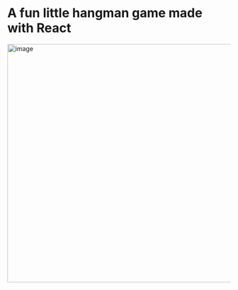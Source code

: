 # A fun little hangman game made with React

<img width="600" height="538" alt="image" src="https://github.com/user-attachments/assets/0b99d614-6974-4549-915e-74ede7210caf" />
